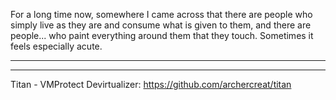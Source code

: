 For a long time now, somewhere I came across that there are people who simply live as they are and consume what is given to them, and there are people... who paint everything around them that they touch. Sometimes it feels especially acute.

----



----

Titan - VMProtect Devirtualizer: https://github.com/archercreat/titan

